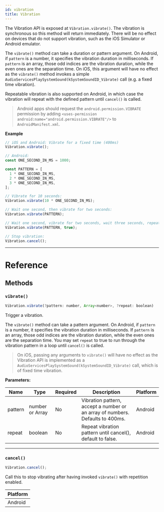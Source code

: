 ```yaml
---
id: vibration
title: Vibration
---
```


The Vibration API is exposed at `Vibration.vibrate()`. The vibration is synchronous so this method will return immediately. There will be no effect on devices that do not support vibration, such as the iOS Simulator or Android emulator.

The `vibrate()` method can take a duration or pattern argument. On Android, if `pattern` is a number, it specifies the vibration duration in milliseconds. If `pattern` is an array, those odd indices are the vibration duration, while the even ones are the separation time. On iOS, this argument will have no effect as the `vibrate()` method invokes a simple `AudioServicesPlaySystemSound(kSystemSoundID_Vibrate)` call (e.g. a fixed time vibration).

Repeatable vibration is also supported on Android, in which case the vibration will repeat with the defined pattern until `cancel()` is called.

> Android apps should request the `android.permission.VIBRATE` permission by adding `<uses-permission android:name="android.permission.VIBRATE"/>` to `AndroidManifest.xml`.

**Example**

```jsx
// iOS and Android: Vibrate for a fixed time (400ms)
Vibration.vibrate();

// Android:
const ONE_SECOND_IN_MS = 1000;

const PATTERN = [
  1 * ONE_SECOND_IN_MS,
  2 * ONE_SECOND_IN_MS,
  3 * ONE_SECOND_IN_MS,
];

// Vibrate for 10 seconds:
Vibration.vibrate(10 * ONE_SECOND_IN_MS);

// Wait one second, then vibrate for two seconds:
Vibration.vibrate(PATTERN);

// Wait one second, vibrate for two seconds, wait three seconds, repeat.
Vibration.vibrate(PATTERN, true);

// Stop vibration:
Vibration.cancel();
```

---

# Reference

## Methods

### `vibrate()`

```jsx
Vibration.vibrate(?pattern: number, Array<number>, ?repeat: boolean)
```

Trigger a vibration.

The `vibrate()` method can take a pattern argument. On Android, if `pattern` is a number, it specifies the vibration duration in milliseconds. If `pattern` is an array, those odd indices are the vibration duration, while the even ones are the separation time. You may set `repeat` to true to run through the vibration pattern in a loop until `cancel()` is called.

> On iOS, passing any arguments to `vibrate()` will have no effect as the Vibration API is implemented as a `AudioServicesPlaySystemSound(kSystemSoundID_Vibrate)` call, which is of fixed time vibration.

**Parameters:**

| Name    | Type                    | Required | Description                                                                   | Platform |
| ------- | ----------------------- | -------- | ----------------------------------------------------------------------------- | -------- |
| pattern | number or Array<number> | No       | Vibration pattern, accept a number or an array of numbers. Defaults to 400ms. | Android  |
| repeat  | boolean                 | No       | Repeat vibration pattern until cancel(), default to false.                    | Android  |

---

### `cancel()`

```jsx
Vibration.cancel();
```

Call this to stop vibrating after having invoked `vibrate()` with repetition enabled.

| Platform |
| -------- |
| Android  |
